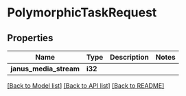 # PolymorphicTaskRequest

## Properties

Name | Type | Description | Notes
------------ | ------------- | ------------- | -------------
**janus_media_stream** | **i32** |  | 

[[Back to Model list]](../README.md#documentation-for-models) [[Back to API list]](../README.md#documentation-for-api-endpoints) [[Back to README]](../README.md)


